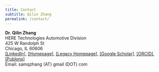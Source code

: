 ```yaml
---
title: Contact
subtitle: Qilin Zhang
permalink: /contact/
---
```


**Dr. Qilin Zhang**  
HERE Technologies Automotive Division  
425 W Randolph St  
Chicago, IL 60606  
[[LinkedIn]](https://www.linkedin.com/in/qzhang5/), [[Homepage]](https://qilin-zhang.github.io/publications/), [[Legacy Homepage]](http://personal.stevens.edu/~qzhang5/), [[Google Scholar]](https://scholar.google.com/citations?hl=en&user=q_dBKjoAAAAJ&view_op=list_works&sortby=pubdate), [[ORCID]](https://orcid.org/0000-0002-7917-9749), [[Publons]](https://publons.com/a/1348230)   
Email: samqzhang (AT) gmail (DOT) com


